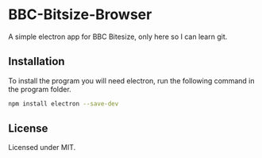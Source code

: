 # BBC-Bitsize-Browser
A simple electron app for BBC Bitesize, only here so I can learn git.

## Installation

To install the program you will need electron, run the following command in the program folder.

```sh
npm install electron --save-dev
```

## License

Licensed under MIT.
